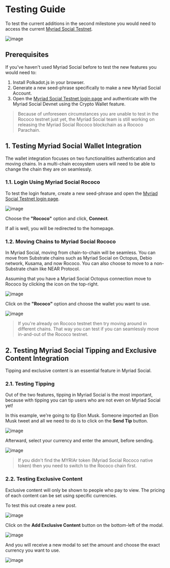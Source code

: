 # Testing Guide

To test the current additions in the second milestone you would need to access the current [Myriad Social Testnet](https://app.testnet.myriad.social).

![image](./BJTrDqbvp.png)

## Prerequisites

If you've haven't used Myriad Social before to test the new features you would need to:

1. Install Polkadot.js in your browser.
2. Generate a new seed-phrase specifically to make a new Myriad Social Account.
3. Open the [Myriad Social Testnet login page](https://app.testnet.myriad.social/login?instance=https%3A%2F%2Fapi.testnet.myriad.social) and authenticate with the Myriad Social Devnet using the Crypto Wallet feature.

> Because of unforeseen circumstances you are unable to test in the Rococo testnet just yet, the Myriad Social team is still working on releasing the Myriad Social Rococo blockchain as a Rococo Parachain.

## 1. Testing Myriad Social Wallet Integration

The wallet integration focuses on two functionalities authentication and moving chains. In a multi-chain ecosystem users will need to be able to change the chain they are on seamlessly. 

### 1.1. Login Using Myriad Social Rococo

To test the login feature, create a new seed-phrase and open the [Myriad Social Testnet login page](https://app.testnet.myriad.social/login?instance=https%3A%2F%2Fapi.testnet.myriad.social).

![image](./HJfaF9bPa.png)

Choose the **"Rococo"** option and click, **Connect**.

If all is well, you will be redirected to the homepage.

### 1.2. Moving Chains to Myriad Social Rococo

In Myriad Social, moving from chain-to-chain will be seamless. You can move from Substrate chains such as Myriad Social on Octopus, Debio network, Kusama, and now Rococo. You can also choose to move to a non-Substrate chain like NEAR Protocol.

Assuming that you have a Myriad Social Octopus connection move to Rococo by clicking the icon on the top-right.

![image](./Byb2F5Wwa.png)

Click on the **"Rococo"** option and choose the wallet you want to use.

![image](./SkpBK5bwT.png)

> If you're already on Rococo testnet then try moving around in different chains. That way you can test if you can seamlessly move in-and-out of the Rococo testnet.

## 2. Testing Myriad Social Tipping and Exclusive Content Integration

Tipping and exclusive content is an essential feature in Myriad Social.

### 2.1. Testing Tipping

Out of the two features, tipping in Myriad Social is the most important, because with tipping you can tip users who are not even on Myriad Social yet!

In this example, we're going to tip Elon Musk. Someone imported an Elon Musk tweet and all we need to do is to click on the **Send Tip** button.

![image](./rkGtjq-wa.png)

Afterward, select your currency and enter the amount, before sending.

![image](./HkjujcWD6.png)

> If you didn't find the MYRIAr token (Myriad Social Rococo native token) then you need to switch to the Rococo chain first.

### 2.2. Testing Exclusive Content

Exclusive content will only be shown to people who pay to view. The pricing of each content can be set using specific currencies.

To test this out create a new post.

![image](./Sy8jqcZDp.png)

Click on the **Add Exclusive Content** button on the bottom-left of the modal.

![image](./Bka9c9-w6.png)

And you will receive a new modal to set the amount and choose the exact currency you want to use.

![image](./BkLc5qbDT.png)

